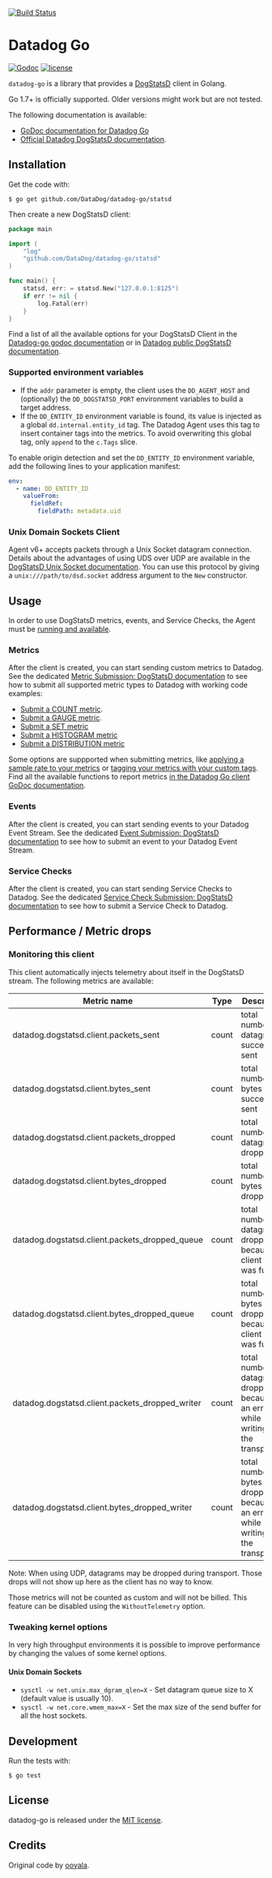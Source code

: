 [![Build Status](https://travis-ci.com/DataDog/datadog-go.svg?branch=master)](https://travis-ci.com/DataDog/datadog-go)
# Datadog Go

[![Godoc](http://img.shields.io/badge/godoc-reference-blue.svg?style=flat)](https://godoc.org/github.com/DataDog/datadog-go/statsd)
[![license](http://img.shields.io/badge/license-MIT-red.svg?style=flat)](http://opensource.org/licenses/MIT)

`datadog-go` is a library that provides a [DogStatsD](https://docs.datadoghq.com/developers/dogstatsd/?tab=go) client in Golang.

Go 1.7+ is officially supported. Older versions might work but are not tested.

The following documentation is available:

* [GoDoc documentation for Datadog Go](http://godoc.org/github.com/DataDog/datadog-go/statsd)
* [Official Datadog DogStatsD documentation](https://docs.datadoghq.com/developers/dogstatsd/?tab=go).

## Installation

Get the code with:

```shell
$ go get github.com/DataDog/datadog-go/statsd
```

Then create a new DogStatsD client:

```go
package main

import (
    "log"
    "github.com/DataDog/datadog-go/statsd"
)

func main() {
    statsd, err: = statsd.New("127.0.0.1:8125")
    if err != nil {
        log.Fatal(err)
    }
}
```

Find a list of all the available options for your DogStatsD Client in the [Datadog-go godoc documentation](https://godoc.org/github.com/DataDog/datadog-go/statsd#Option) or in [Datadog public DogStatsD documentation](https://docs.datadoghq.com/developers/dogstatsd/?tab=go#client-instantiation-parameters).

### Supported environment variables

* If the `addr` parameter is empty, the client uses the `DD_AGENT_HOST` and (optionally) the `DD_DOGSTATSD_PORT` environment variables to build a target address.
* If the `DD_ENTITY_ID` environment variable is found, its value is injected as a global `dd.internal.entity_id` tag. The Datadog Agent uses this tag to insert container tags into the metrics. To avoid overwriting this global tag, only `append` to the `c.Tags` slice.

To enable origin detection and set the `DD_ENTITY_ID` environment variable, add the following lines to your application manifest:

```yaml
env:
  - name: DD_ENTITY_ID
    valueFrom:
      fieldRef:
        fieldPath: metadata.uid
```

### Unix Domain Sockets Client

Agent v6+ accepts packets through a Unix Socket datagram connection. Details about the advantages of using UDS over UDP are available in the [DogStatsD Unix Socket documentation](https://docs.datadoghq.com/developers/dogstatsd/unix_socket/). You can use this protocol by giving a `unix:///path/to/dsd.socket` address argument to the `New` constructor.

## Usage

In order to use DogStatsD metrics, events, and Service Checks, the Agent must be [running and available](https://docs.datadoghq.com/developers/dogstatsd/?tab=go).

### Metrics

After the client is created, you can start sending custom metrics to Datadog. See the dedicated [Metric Submission: DogStatsD documentation](https://docs.datadoghq.com/developers/metrics/dogstatsd_metrics_submission/?tab=go) to see how to submit all supported metric types to Datadog with working code examples:

* [Submit a COUNT metric](https://docs.datadoghq.com/developers/metrics/dogstatsd_metrics_submission/?tab=go#count).
* [Submit a GAUGE metric](https://docs.datadoghq.com/developers/metrics/dogstatsd_metrics_submission/?tab=go#gauge).
* [Submit a SET metric](https://docs.datadoghq.com/developers/metrics/dogstatsd_metrics_submission/?tab=go#set)
* [Submit a HISTOGRAM metric](https://docs.datadoghq.com/developers/metrics/dogstatsd_metrics_submission/?tab=go#histogram)
* [Submit a DISTRIBUTION metric](https://docs.datadoghq.com/developers/metrics/dogstatsd_metrics_submission/?tab=go#distribution)

Some options are suppported when submitting metrics, like [applying a sample rate to your metrics](https://docs.datadoghq.com/developers/metrics/dogstatsd_metrics_submission/?tab=go#metric-submission-options) or [tagging your metrics with your custom tags](https://docs.datadoghq.com/developers/metrics/dogstatsd_metrics_submission/?tab=go#metric-tagging). Find all the available functions to report metrics [in the Datadog Go client GoDoc documentation](https://godoc.org/github.com/DataDog/datadog-go/statsd#Client).

### Events

After the client is created, you can start sending events to your Datadog Event Stream. See the dedicated [Event Submission: DogStatsD documentation](https://docs.datadoghq.com/developers/events/dogstatsd/?tab=go) to see how to submit an event to your Datadog Event Stream.

### Service Checks

After the client is created, you can start sending Service Checks to Datadog. See the dedicated [Service Check Submission: DogStatsD documentation](https://docs.datadoghq.com/developers/service_checks/dogstatsd_service_checks_submission/?tab=go) to see how to submit a Service Check to Datadog.

## Performance / Metric drops

### Monitoring this client

This client automatically injects telemetry about itself in the DogStatsD stream.
The following metrics are available:

| Metric name                                     | Type  | Description                                                                          | 
|-------------------------------------------------|-------|--------------------------------------------------------------------------------------| 
| datadog.dogstatsd.client.packets_sent           | count | total number of datagrams successfully sent                                          | 
| datadog.dogstatsd.client.bytes_sent             | count | total number of bytes successfully sent                                              | 
| datadog.dogstatsd.client.packets_dropped        | count | total number of datagrams dropped                                                    | 
| datadog.dogstatsd.client.bytes_dropped          | count | total number of bytes dropped                                                        | 
| datadog.dogstatsd.client.packets_dropped_queue  | count | total number of datagrams dropped because the client queue was full                  | 
| datadog.dogstatsd.client.bytes_dropped_queue    | count | total number of bytes dropped because the client queue was full                      | 
| datadog.dogstatsd.client.packets_dropped_writer | count | total number of datagrams dropped because of an error while writing to the transport | 
| datadog.dogstatsd.client.bytes_dropped_writer   | count | total number of bytes dropped because of an error while writing to the transport     | 


Note: When using UDP, datagrams may be dropped during transport. Those drops will not show up here as the client has no way to know.

Those metrics will not be counted as custom and will not be billed. This feature can be disabled using the `WithoutTelemetry` option.

### Tweaking kernel options

In very high throughput environments it is possible to improve performance by changing the values of some kernel options.

#### Unix Domain Sockets

- `sysctl -w net.unix.max_dgram_qlen=X` - Set datagram queue size to X (default value is usually 10).
- `sysctl -w net.core.wmem_max=X` - Set the max size of the send buffer for all the host sockets.

## Development

Run the tests with:

    $ go test

## License

datadog-go is released under the [MIT license](http://www.opensource.org/licenses/mit-license.php).

## Credits

Original code by [ooyala](https://github.com/ooyala/go-dogstatsd).

